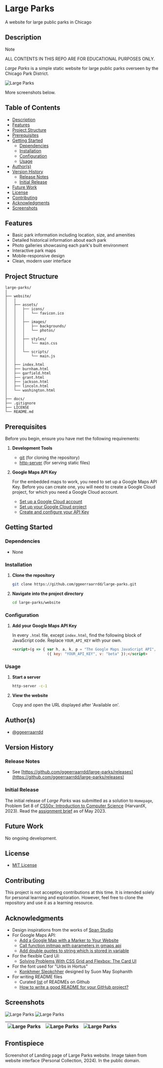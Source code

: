# Large Parks

A website for large public parks in Chicago

## Description

> [!NOTE]
> ALL CONTENTS IN THIS REPO ARE FOR EDUCATIONAL PURPOSES ONLY.

_Large Parks_ is a simple static website for large public parks overseen by the Chicago Park District.

![Large Parks](docs/large-parks_1.png)

More screenshots below.

## Table of Contents

* [Description](#description)
* [Features](#features)
* [Project Structure](#project-structure)
* [Prerequisites](#prerequisites)
* [Getting Started](#getting-started)
  * [Dependencies](#dependencies)
  * [Installation](#installation)
  * [Configuration](#configuration)
  * [Usage](#usage)
* [Author(s)](#authors)
* [Version History](#version-history)
  * [Release Notes](#release-notes)
  * [Initial Release](#initial-release)
* [Future Work](#future-work)
* [License](#license)
* [Contributing](#contributing)
* [Acknowledgments](#acknowledgments)
* [Screenshots](#screenshots)

## Features

* Basic park information including location, size, and amenities
* Detailed historical information about each park
* Photo galleries showcasing each park's built environment
* Interactive park maps
* Mobile-responsive design
* Clean, modern user interface

## Project Structure

```text
large-parks/
│
├── website/
│   │
│   ├── assets/
│   │   ├── icons/
│   │   │   └── favicon.ico
│   │   │
│   │   ├── images/
│   │   │   ├── backgrounds/
│   │   │   └── photos/
│   │   │
│   │   ├── styles/
│   │   │   └── main.css
│   │   │
│   │   └── scripts/
│   │       └── main.js
│   │
│   ├── index.html
│   ├── burnham.html
│   ├── garfield.html
│   ├── grant.html
│   ├── jackson.html
│   ├── lincoln.html
│   └── washington.html
│
├── docs/
├── .gitignore
├── LICENSE
└── README.md
```

## Prerequisites

Before you begin, ensure you have met the following requirements:

1. **Development Tools**

    * [git](https://git-scm.com/) (for cloning the repository)
    * [http-server](https://formulae.brew.sh/formula/http-server) (for serving static files)

2. **Google Maps API Key**
  
    For the embedded maps to work, you need to set up a Google Maps API Key. Before you can create one, you will need to create a Google Cloud project, for which you need a Google Cloud account.

    * [Set up a Google Cloud account](https://cloud.google.com)
    * [Set up your Google Cloud project](https://developers.google.com/maps/documentation/javascript/cloud-setup)
    * [Create and configure your API Key](https://developers.google.com/maps/documentation/javascript/get-api-key)

## Getting Started

### Dependencies

* None

### Installation

1. **Clone the repository**

    ```bash
    git clone https://github.com/ggeerraarrdd/large-parks.git
    ```

2. **Navigate into the project directory**

    ```bash
    cd large-parks/website
    ```

### Configuration

1. **Add your Google Maps API Key**

    In every `.html` file, except `index.html`, find the following block of JavaScript code. Replace `YOUR_API_KEY` with your own.

    ```html
    <script>(g => { var h, a, k, p = "The Google Maps JavaScript API", c = "google", l = "importLibrary", q = "__ib__", m = document, b = window; b = b[c] || (b[c] = {}); var d = b.maps || (b.maps = {}), r = new Set, e = new URLSearchParams, u = () => h || (h = new Promise(async (f, n) => { await (a = m.createElement("script")); e.set("libraries", [...r] + ""); for (k in g) e.set(k.replace(/[A-Z]/g, t => "_" + t[0].toLowerCase()), g[k]); e.set("callback", c + ".maps." + q); a.src = `https://maps.${c}apis.com/maps/api/js?` + e; d[q] = f; a.onerror = () => h = n(Error(p + " could not load.")); a.nonce = m.querySelector("script[nonce]")?.nonce || ""; m.head.append(a) })); d[l] ? console.warn(p + " only loads once. Ignoring:", g) : d[l] = (f, ...n) => r.add(f) && u().then(() => d[l](f, ...n)) })
                    ({ key: "YOUR_API_KEY", v: "beta" });</script>
    ```

### Usage

1. **Start a server**

    ```bash
    http-server -c-1
    ```

2. **View the website**

    Copy and open the URL displayed after 'Available on'.

## Author(s)

* [@ggeerraarrdd](https://github.com/ggeerraarrdd/)

## Version History

### Release Notes

* See [https://github.com/ggeerraarrdd/large-parks/releases](https://github.com/ggeerraarrdd/large-parks/releases)

### Initial Release

The initial release of _Large Parks_ was submitted as a solution to `Homepage`, Problem Set 8 of [CS50x: Introduction to Computer Science](https://cs50.harvard.edu/x/2023/) (HarvardX, 2023). Read the [assignment brief](https://cs50.harvard.edu/x/2023/psets/8/homepage/) as of May 2023.

## Future Work

No ongoing development.

## License

* [MIT License](https://github.com/ggeerraarrdd/large-parks/blob/main/LICENSE)

## Contributing

This project is not accepting contributions at this time. It is intended solely for personal learning and exploration. However, feel free to clone the repository and use it as a learning resource.

## Acknowledgments

* Design inspirations from the works of [Span Studio](https://span.studio/)
* For Google Maps API:
  * [Add a Google Map with a Marker to Your Website](https://developers.google.com/maps/documentation/javascript/adding-a-google-map)
  * [Call function initmap with parameters in gmaps api](https://stackoverflow.com/questions/47104164/call-function-initmap-with-parameters-in-gmaps-api)
  * [Add double quotes to string which is stored in variable](https://stackoverflow.com/questions/44795264/add-double-quotes-to-string-which-is-stored-in-variable)
* For the flexible Card UI:
  * [Solving Problems With CSS Grid and Flexbox: The Card UI](https://webdesign.tutsplus.com/tutorials/solving-problems-with-css-grid-and-flexbox-the-card-ui--cms-27468)
* For the font used for "Urbs in Hortus"
  * [Konkhmer Sleokchher](https://fonts.google.com/specimen/Konkhmer+Sleokchher) designed by Suon May Sophanith
* For writing README files
  * Curated [list](https://github.com/matiassingers/awesome-readme) of READMEs on Github
  * [How to write a good README for your GitHub project?](https://bulldogjob.com/readme/how-to-write-a-good-readme-for-your-github-project)

## Screenshots

![Large Parks](docs/large-parks_2.png)
![Large Parks](docs/large-parks_3.png)

| ![Large Parks](docs/large-parks_4.png) | ![Large Parks](docs/large-parks_5.png) | ![Large Parks](docs/large-parks_6.png) |
| -------------------------------------- | -------------------------------------- | -------------------------------------- |

## Frontispiece

Screenshot of Landing page of Large Parks website. Image taken from website interface (Personal Collection, 2024). In the public domain.
